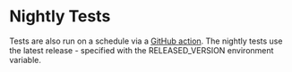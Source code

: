 # Nightly Tests

Tests are also run on a schedule via a [GitHub action](/.github/workflows/nightly-tests.yaml). The nightly tests use the latest release - specified with the RELEASED_VERSION environment variable.
